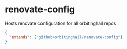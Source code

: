 # renovate-config

Hosts renovate configuration for all orbitinghail repos

```json
{
  "extends": ["github>orbitinghail/renovate-config"]
}
```
